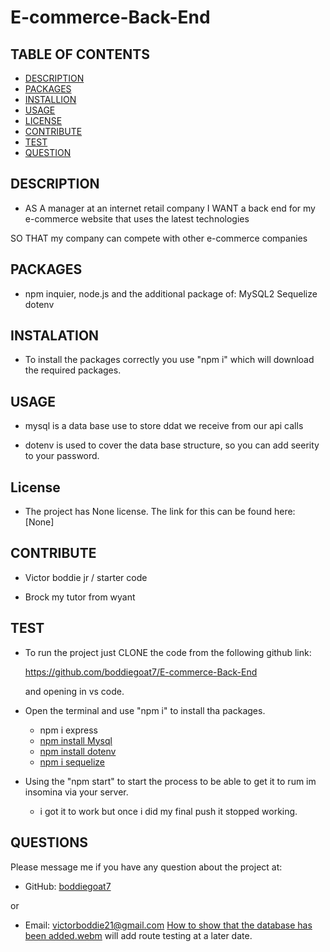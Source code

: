 # E-commerce-Back-End

## TABLE OF CONTENTS
  - [DESCRIPTION](#description)
  - [PACKAGES](#packages)
  - [INSTALLION](#installation)
  - [USAGE](#usage)
  - [LICENSE](#license)
  - [CONTRIBUTE](#contribute)
  - [TEST](#test)
  - [QUESTION](#questions)

## DESCRIPTION
        
- AS A manager at an internet retail company
I WANT a back end for my e-commerce website that uses the latest technologies

SO THAT my company can compete with other e-commerce companies



## PACKAGES

- npm inquier, node.js and the additional package of:
    MySQL2
    Sequelize
    dotenv

            

## INSTALATION
      
- To install the packages correctly you use "npm i" which will download the required packages.

## USAGE

- mysql 
is a data base use to store ddat we receive from our api calls

- dotenv
is used to cover the data base structure, so you can add seerity to your password. 

## License

- The project has None license. The link for this can be found here: [None]

## CONTRIBUTE

- Victor boddie jr / starter code

- Brock my tutor from wyant


## TEST
      
- To run the project just CLONE the code from the following github link:

    https://github.com/boddiegoat7/E-commerce-Back-End

    and opening in vs code. 
 
 - Open the terminal and use "npm i" to install tha packages. 

      - npm i express
      - [npm install Mysql](https://www.npmjs.com/package/mysql2)
      - [npm install dotenv](https://www.npmjs.com/package/dotenv)
      - [npm i sequelize](https://www.npmjs.com/package/sequelize)
    
 - Using the "npm start" to start the process to be able to get it to rum im insomina via your server.
    * i got it to work but once i did my final push it stopped working.

 

## QUESTIONS

Please message me if you have any question about the project at:

- GitHub: [boddiegoat7](https://github.com/boddiegoat7)
        
or

- Email: [victorboddie21@gmail.com](mailto:victorboddie21@gmail.com})
[How to show that the database has been added.webm](https://user-images.githubusercontent.com/107088058/201240131-1acb3a5d-1c72-40d5-b32f-567a70213a5c.webm)
 will add route testing at a later date.
